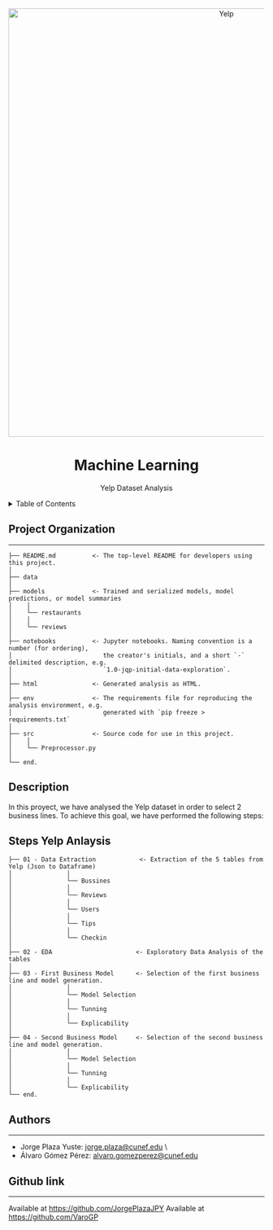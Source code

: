 <div align="center">
<a href="https://example.com"><img src="https://localmarketinginstitute.com/wp-content/uploads/2020/03/yelp-reviews.png" alt="Yelp" width="842"/></a>

Machine Learning
==============================

Yelp Dataset Analysis
</div>
<!-- TABLE OF CONTENTS -->
<details>
  <summary>Table of Contents</summary>
  <ol>
    <li>
      <a href="#about-the-project">Project Organization</a>
        <li><a href="#description">Description</a></li>
    </li>
    <li>
      <a href="#authors">Authors</a>
        <li><a href="#github-link">Github link</a></li>
    </li>
  </ol>
</details>

## Project Organization
------------
    ├── README.md          <- The top-level README for developers using this project.
    │
    ├── data
    │
    ├── models             <- Trained and serialized models, model predictions, or model summaries
    │    │  
    │    └── restaurants
    │    │  
    │    └── reviews
    │
    ├── notebooks          <- Jupyter notebooks. Naming convention is a number (for ordering),
    │                         the creator's initials, and a short `-` delimited description, e.g.
    │                         `1.0-jqp-initial-data-exploration`.
    │
    ├── html               <- Generated analysis as HTML.
    │
    ├── env                <- The requirements file for reproducing the analysis environment, e.g.
    │                         generated with `pip freeze > requirements.txt`
    │
    ├── src                <- Source code for use in this project.
    │    │  
    │    └── Preprocessor.py
    │
    └── end.


## Description

In this proyect, we have analysed the Yelp dataset in order to select 2 business lines.
To achieve this goal, we have performed the following steps:

Steps Yelp Anlaysis
------------
    ├── 01 - Data Extraction            <- Extraction of the 5 tables from Yelp (Json to Dataframe)
    │               │  
    │               └── Bussines
    │               │  
    │               └── Reviews
    │               │  
    │               └── Users
    │               │  
    │               └── Tips
    │               │  
    │               └── Checkin
    │
    ├── 02 - EDA                       <- Exploratory Data Analysis of the tables
    │
    ├── 03 - First Business Model      <- Selection of the first business line and model generation.
    │               │  
    │               └── Model Selection
    │               │  
    │               └── Tunning
    │               │  
    │               └── Explicability
    │
    ├── 04 - Second Business Model     <- Selection of the second business line and model generation.
    │               │  
    │               └── Model Selection
    │               │  
    │               └── Tunning
    │               │  
    │               └── Explicability
    └── end.

## Authors
-------
* Jorge Plaza Yuste: jorge.plaza@cunef.edu \
* Álvaro Gómez Pérez: alvaro.gomezperez@cunef.edu

## Github link
------
Available at https://github.com/JorgePlazaJPY
Available at https://github.com/VaroGP
